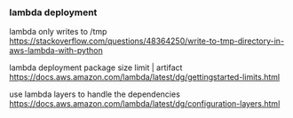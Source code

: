 ### lambda deployment

lambda only writes to /tmp
<br>
https://stackoverflow.com/questions/48364250/write-to-tmp-directory-in-aws-lambda-with-python

lambda deployment package size limit | artifact
<br>
https://docs.aws.amazon.com/lambda/latest/dg/gettingstarted-limits.html

use lambda layers to handle the dependencies
<br>
https://docs.aws.amazon.com/lambda/latest/dg/configuration-layers.html

